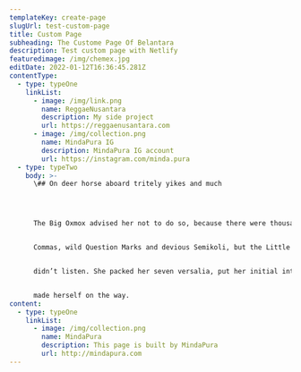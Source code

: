 ```yaml
---
templateKey: create-page
slugUrl: test-custom-page
title: Custom Page
subheading: The Custome Page Of Belantara
description: Test custom page with Netlify
featuredimage: /img/chemex.jpg
editDate: 2022-01-12T16:36:45.281Z
contentType:
  - type: typeOne
    linkList:
      - image: /img/link.png
        name: ReggaeNusantara
        description: My side project
        url: https://reggaenusantara.com
      - image: /img/collection.png
        name: MindaPura IG
        description: MindaPura IG account
        url: https://instagram.com/minda.pura
  - type: typeTwo
    body: >-
      \## On deer horse aboard tritely yikes and much




      The Big Oxmox advised her not to do so, because there were thousands of bad


      Commas, wild Question Marks and devious Semikoli, but the Little Blind Text


      didn’t listen. She packed her seven versalia, put her initial into the belt and


      made herself on the way.
content:
  - type: typeOne
    linkList:
      - image: /img/collection.png
        name: MindaPura
        description: This page is built by MindaPura
        url: http://mindapura.com
---
```


